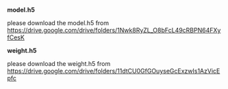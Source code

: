 **model.h5**

please download the model.h5 from https://drive.google.com/drive/folders/1Nwk8RyZL_O8bFcL49cRBPN64FXyfCesK

**weight.h5**

please download the weight.h5 from https://drive.google.com/drive/folders/11dtCU0GfGOuyseGcExzwIs1AzVicEpfc
